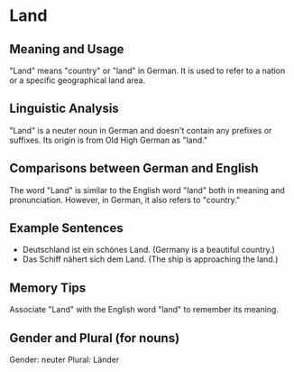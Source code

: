# Land
## Meaning and Usage
"Land" means "country" or "land" in German. It is used to refer to a nation or a specific geographical land area.

## Linguistic Analysis
"Land" is a neuter noun in German and doesn't contain any prefixes or suffixes. Its origin is from Old High German as "land."

## Comparisons between German and English
The word "Land" is similar to the English word "land" both in meaning and pronunciation. However, in German, it also refers to "country."

## Example Sentences
- Deutschland ist ein schönes Land. (Germany is a beautiful country.)
- Das Schiff nähert sich dem Land. (The ship is approaching the land.)

## Memory Tips
Associate "Land" with the English word "land" to remember its meaning.

## Gender and Plural (for nouns)
Gender: neuter
Plural: Länder